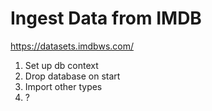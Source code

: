 # Ingest Data from IMDB

https://datasets.imdbws.com/

1. Set up db context
1. Drop database on start
1. Import other types
1. ?